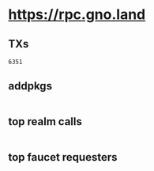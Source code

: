 # https://rpc.gno.land

## TXs
```
6351
```

## addpkgs
```
```

## top realm calls
```
```

## top faucet requesters
```
```

